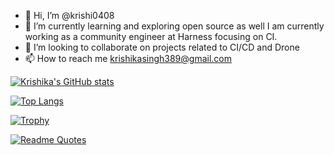 - 👋 Hi, I’m @krishi0408
- 🌱 I’m currently learning and exploring open source as well I am currently working as a community engineer at Harness focusing on CI. 
- 💞️ I’m looking to collaborate on projects related to CI/CD and Drone 
- 📫 How to reach me <krishikasingh389@gmail.com>

<!---
krishi0408/krishi0408 is a ✨ special ✨ repository because its `README.md` (this file) appears on your GitHub profile.
You can click the Preview link to take a look at your changes.
--->

[![Krishika's GitHub stats](https://github-readme-stats.vercel.app/api?username=krishi0408&show_icons=true&theme=transparent)](https://github.com/krishi0408/github-readme-stats)


[![Top Langs](https://github-readme-stats.vercel.app/api/top-langs/?username=krishi0408&layout=compact&theme=transparent)](https://github.com/krishi0408/github-readme-stats)


[![Trophy](https://github-profile-trophy.vercel.app/?username=krishi0408&theme=onedark)](https://github.com/krishi0408/github-readme-stats)

[![Readme Quotes](https://quotes-github-readme.vercel.app/api?type=horizontal&theme=dark)](https://github.com/krishi0408/github-readme-quotes)
